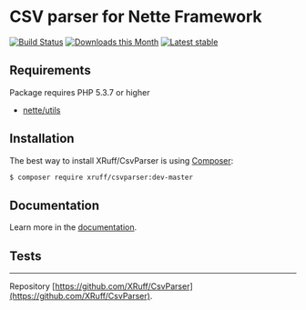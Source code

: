CSV parser for Nette Framework
==============

[![Build Status](https://travis-ci.org/XRuff/CsvParser.svg)](https://travis-ci.org/XRuff/CsvParser)
[![Downloads this Month](https://img.shields.io/packagist/dm/xruff/csvparser.svg)](https://packagist.org/packages/xruff/csvparser)
[![Latest stable](https://img.shields.io/packagist/v/xruff/csvparser.svg)](https://packagist.org/packages/xruff/csvparser)


Requirements
------------

Package requires PHP 5.3.7 or higher

- [nette/utils](https://github.com/nette/utils)

Installation
------------

The best way to install XRuff/CsvParser is using  [Composer](http://getcomposer.org/):

```sh
$ composer require xruff/csvparser:dev-master
```

Documentation
------------

Learn more in the [documentation](https://github.com/XRuff/CsvParser/blob/master/docs/en/index.md).

Tests
-----


-----

Repository [https://github.com/XRuff/CsvParser](https://github.com/XRuff/CsvParser).
